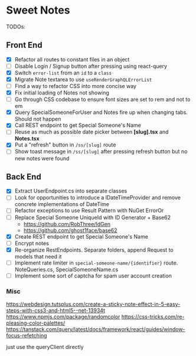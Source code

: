# Sweet Notes

TODOs:

## Front End

- [x] Refactor all routes to constant files in an object
- [ ] Disable Login / Signup button after pressing using react-query
- [x] Switch `error-list` from an `id` to a `class`
- [x] Migrate Note textarea to use `useRenderGraphQLErrorList`
- [ ] Find a way to refactor CSS into more concise way
- [x] Fix initial loading of Notes not showing
- [ ] Go through CSS codebase to ensure font sizes are set to rem and not to em
- [x] Query SpecialSomeoneForUser and Notes fire up when changing tabs. Should not happen
- [x] Call REST endpoint to get Special Someone's Name
- [ ] Reuse as much as possible date picker between **[slug].tsx** and **Notes.tsx**
- [x] Put a "refresh" button in `/ss/[slug]` route
- [ ] Show toast message in `/ss/[slug]` after pressing refresh button but no new notes were found

## Back End

- [x] Extract UserEndpoint.cs into separate classes
- [ ] Look for opportunities to introduce a IDateTimeProvider and remove concrete implementations of DateTime
- [ ] Refactor exceptions to use Result Pattern with NuGet ErrorOr
- [ ] Replace Special Someone UniqueId with ID Generator + Base62
	- https://github.com/RobThree/IdGen
	- https://github.com/ghost1face/base62
- [x] Create REST endpoint to get Special Someone's Name
- [ ] Encrypt notes
- [x] Re-organize RestEndpoints. Separate folders, append Request to models that need it
- [ ] Implement rate limiter in `special-someone-name/{identifier}` route. NoteQueries.cs, SpecialSomeoneName.cs
- [ ] Implement some sort of captcha for spam user account creation

### Misc

https://webdesign.tutsplus.com/create-a-sticky-note-effect-in-5-easy-steps-with-css3-and-html5--net-13934t
https://www.npmjs.com/package/randomcolor
https://css-tricks.com/re-pleasing-color-palettes/
https://tanstack.com/query/latest/docs/framework/react/guides/window-focus-refetching

just use the queryClient directly
